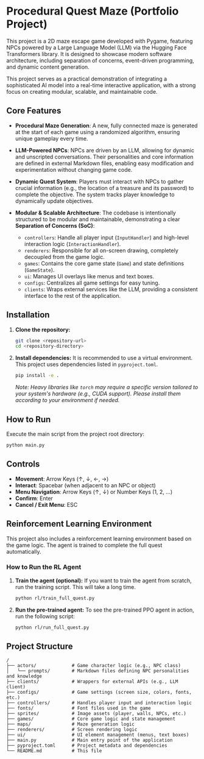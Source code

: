 # Procedural Quest Maze (Portfolio Project)

This project is a 2D maze escape game developed with Pygame, featuring NPCs powered by a Large Language Model (LLM) via the Hugging Face Transformers library. It is designed to showcase modern software architecture, including separation of concerns, event-driven programming, and dynamic content generation.

This project serves as a practical demonstration of integrating a sophisticated AI model into a real-time interactive application, with a strong focus on creating modular, scalable, and maintainable code.

## Core Features

- **Procedural Maze Generation**: A new, fully connected maze is generated at the start of each game using a randomized algorithm, ensuring unique gameplay every time.

- **LLM-Powered NPCs**: NPCs are driven by an LLM, allowing for dynamic and unscripted conversations. Their personalities and core information are defined in external Markdown files, enabling easy modification and experimentation without changing game code.

- **Dynamic Quest System**: Players must interact with NPCs to gather crucial information (e.g., the location of a treasure and its password) to complete the objective. The system tracks player knowledge to dynamically update objectives.

- **Modular & Scalable Architecture**: The codebase is intentionally structured to be modular and maintainable, demonstrating a clear **Separation of Concerns (SoC)**:
    - `controllers`: Handle all player input (`InputHandler`) and high-level interaction logic (`InteractionHandler`).
    - `renderers`: Responsible for all on-screen drawing, completely decoupled from the game logic.
    - `games`: Contains the core game state (`Game`) and state definitions (`GameState`).
    - `ui`: Manages UI overlays like menus and text boxes.
    - `configs`: Centralizes all game settings for easy tuning.
    - `clients`: Wraps external services like the LLM, providing a consistent interface to the rest of the application.

## Installation

1.  **Clone the repository:**
    ```bash
    git clone <repository-url>
    cd <repository-directory>
    ```

2.  **Install dependencies:**
    It is recommended to use a virtual environment. This project uses dependencies listed in `pyproject.toml`.
    ```bash
    pip install -e .
    ```
    *Note: Heavy libraries like `torch` may require a specific version tailored to your system's hardware (e.g., CUDA support). Please install them according to your environment if needed.*

## How to Run

Execute the main script from the project root directory:

```bash
python main.py
```

## Controls

-   **Movement**: Arrow Keys (↑, ↓, ←, →)
-   **Interact**: Spacebar (when adjacent to an NPC or object)
-   **Menu Navigation**: Arrow Keys (↑, ↓) or Number Keys (1, 2, ...)
-   **Confirm**: Enter
-   **Cancel / Exit Menu**: ESC

## Reinforcement Learning Environment

This project also includes a reinforcement learning environment based on the game logic. The agent is trained to complete the full quest automatically.

### How to Run the RL Agent

1.  **Train the agent (optional):**
    If you want to train the agent from scratch, run the training script. This will take a long time.
    ```bash
    python rl/train_full_quest.py
    ```

2.  **Run the pre-trained agent:**
    To see the pre-trained PPO agent in action, run the following script:
    ```bash
    python rl/run_full_quest.py
    ```

## Project Structure

```
/
├── actors/             # Game character logic (e.g., NPC class)
│   └── prompts/        # Markdown files defining NPC personalities and knowledge
├── clients/            # Wrappers for external APIs (e.g., LLM client)
├── configs/            # Game settings (screen size, colors, fonts, etc.)
├── controllers/        # Handles player input and interaction logic
├── fonts/              # Font files used in the game
├── sprites/            # Image assets (player, walls, NPCs, etc.)
├── games/              # Core game logic and state management
├── maps/               # Maze generation logic
├── renderers/          # Screen rendering logic
├── ui/                 # UI element management (menus, text boxes)
├── main.py             # Main entry point of the application
├── pyproject.toml      # Project metadata and dependencies
└── README.md           # This file
```